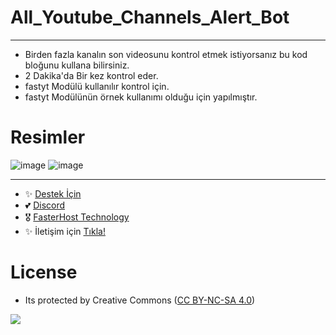 # All_Youtube_Channels_Alert_Bot
---

- Birden fazla kanalın son videosunu kontrol etmek istiyorsanız bu kod bloğunu kullana bilirsiniz.
- 2 Dakika'da Bir kez kontrol eder.
- fastyt Modülü kullanılır kontrol için.
- fastyt Modülünün örnek kullanımı olduğu için yapılmıştır.

# Resimler

![image](https://user-images.githubusercontent.com/63351166/210177566-ed88f21a-de27-49f9-9317-d3c88bb2fd47.png)
![image](https://user-images.githubusercontent.com/63351166/210177595-0ad60699-fd8c-4ca5-a6f4-c006ecc54198.png)

---
- ✨ [Destek İçin](https://fastuptime.com) <br>
- 💕 [Discord](https://fastuptime.com/discord)<br>
- 🎖️ [FasterHost Technology](https://fasterhost.tech/)<br>
- ✨ İletişim için [Tıkla!](mailto:fastuptime@gmail.com)<br>

# License
- Its protected by Creative Commons ([CC BY-NC-SA 4.0](https://creativecommons.org/licenses/by-nc-sa/4.0/))

<a href="https://creativecommons.org/licenses/by-nc-sa/4.0/" title="BYNCSA40"><img src="https://licensebuttons.net/l/by-nc-sa/4.0/88x31.png"></a>
